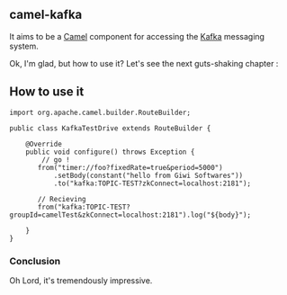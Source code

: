 ## camel-kafka
It aims to be a [Camel](http://camel.apache.org/) component for accessing the [Kafka](http://incubator.apache.org/kafka/) messaging system.

Ok, I'm glad, but how to use it? Let's see the next guts-shaking chapter :

## How to use it

    import org.apache.camel.builder.RouteBuilder; 
    
    public class KafkaTestDrive extends RouteBuilder {
    
        @Override
        public void configure() throws Exception {
            // go !
           from("timer://foo?fixedRate=true&period=5000")
               .setBody(constant("hello from Giwi Softwares"))
               .to("kafka:TOPIC-TEST?zkConnect=localhost:2181");

	       // Recieving
		   from("kafka:TOPIC-TEST?groupId=camelTest&zkConnect=localhost:2181").log("${body}");
     
        }
    }
    
### Conclusion
Oh Lord, it's tremendously impressive.